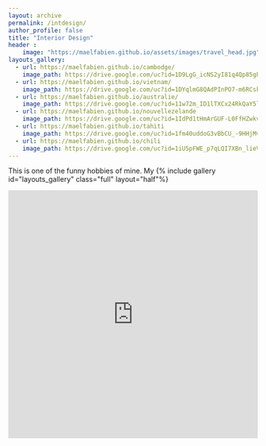 ```yaml
---
layout: archive
permalink: /intdesign/
author_profile: false
title: "Interior Design"
header :
    image: "https://maelfabien.github.io/assets/images/travel_head.jpg"
layouts_gallery:
  - url: https://maelfabien.github.io/cambodge/
    image_path: https://drive.google.com/uc?id=1D9LgG_icNS2yI81q4Qp85gPKhfWacBc0
  - url: https://maelfabien.github.io/vietnam/
    image_path: https://drive.google.com/uc?id=1DYqlmG8QAdPInPO7-m6RCskPdd1D6fT8
  - url: https://maelfabien.github.io/australie/
    image_path: https://drive.google.com/uc?id=11w72m_ID1lTXCx24RkQaY5lVws3YOhl0
  - url: https://maelfabien.github.io/nouvellezelande
    image_path: https://drive.google.com/uc?id=1IdPd1tHmArGUF-L0FfHZwkv4buvF2sWN
  - url: https://maelfabien.github.io/tahiti
    image_path: https://drive.google.com/uc?id=1fm40uddoG3vBbCU_-9HHjMvL1ZLh8gUn
  - url: https://maelfabien.github.io/chili
    image_path: https://drive.google.com/uc?id=1iU5pFWE_p7qLQI7XBn_lieVClXPfJTr6
---
```


This is one of the funny hobbies of mine. My 
{% include gallery id="layouts_gallery" class="full" layout="half"%}



<iframe src="https://www.google.com/maps/d/embed?mid=1jiekrGvX0g2xRRYb3TwwyROuIvUaX018" width="100%" height="500" frameBorder="0"></iframe>